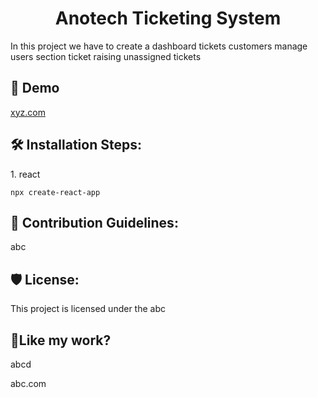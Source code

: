 <h1 align="center" id="title">Anotech Ticketing System</h1>

<p id="description">In this project we have to create a dashboard tickets customers manage users section ticket raising unassigned tickets</p>

<h2>🚀 Demo</h2>

[xyz.com](xyz.com)

<h2>🛠️ Installation Steps:</h2>

<p>1. react</p>

```
npx create-react-app
```

<h2>🍰 Contribution Guidelines:</h2>

abc

<h2>🛡️ License:</h2>

This project is licensed under the abc

<h2>💖Like my work?</h2>

abcd<p>abc.com</p>
